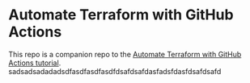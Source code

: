 # Automate Terraform with GitHub Actions

This repo is a companion repo to the [Automate Terraform with GitHub Actions tutorial](https://developer.hashicorp.com/terraform/tutorials/automation/github-actions).
sadsadsadadadsdfasdfasdfasdfdsafdsafdasfadsfdasfdsafdsafd